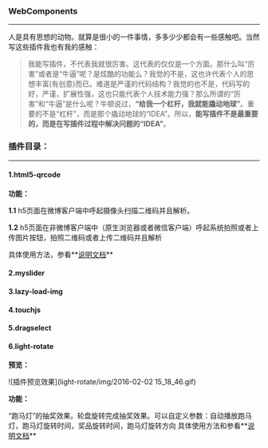 ### WebComponents
----
人是具有思想的动物。就算是很小的一件事情，多多少少都会有一些感触吧。当然写这些插件我也有我的感触：
>我能写插件，不代表我就很厉害。这代表的仅仅是一个方面。那什么叫“厉害”或者是“牛逼”呢？是炫酷的功能么？我觉的不是，这也许代表个人的思想丰富(有创意)而已。难道是严谨的代码结构？我觉的也不是，代码写的好，严谨，扩展性强，这也只能代表个人技术能力强？那么所谓的“厉害”和“牛逼”是什么呢？牛顿说过，**“给我一个杠杆，我就能撬动地球”**。重要的不是“杠杆”，而是那个撬动地球的“IDEA”。所以，**能写插件不是最重要的，而是在写插件过程中解决问题的“IDEA”**。

### 插件目录：
----

#### 1.html5-qrcode
**功能：**

**1.1** h5页面在微博客户端中呼起摄像头扫描二维码并且解析。

**1.2** h5页面在非微博客户端中（原生浏览器或者微信客户端）呼起系统拍照或者上传图片按钮，拍照二维码或者上传二维码并且解析

具体使用方法，参看**[说明文档](https://github.com/zhiqiang21/WebComponent/tree/master/html5-Qrcode/README.md)**

#### 2.myslider


#### 3.lazy-load-img

#### 4.touchjs

#### 5.dragselect

#### 6.light-rotate
**预览：**

![插件预览效果](light-rotate/img/2016-02-02 15_18_46.gif)

**功能：**

“跑马灯”的抽奖效果。轮盘旋转完成抽奖效果。可以自定义参数：自动播放跑马灯，跑马灯旋转时间，奖品旋转时间，跑马灯旋转方向
具体使用方法和参看**[说明文档](https://github.com/zhiqiang21/WebComponent/tree/master/light-rotate/README.md)**
